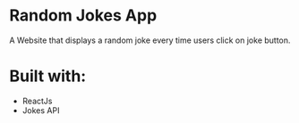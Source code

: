 # Random Jokes App

A Website that displays a random joke every time users click on joke button. 

# Built with:
<ul>
<li>ReactJs</li>

<li>Jokes API</li>

</ul>


